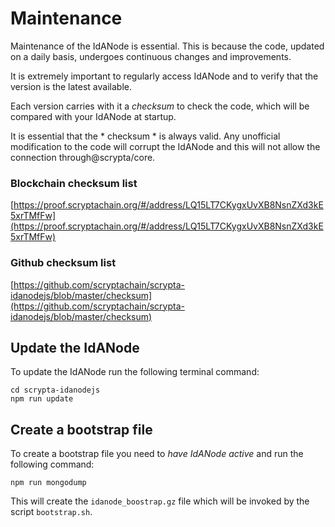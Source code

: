 # Maintenance

Maintenance of the IdANode is essential. This is because the code, updated on a daily basis, undergoes continuous changes and improvements.

It is extremely important to regularly access IdANode and to verify that the version is the latest available.

Each version carries with it a *checksum* to check the code, which will be compared with your IdANode at startup.

It is essential that the * checksum * is always valid. Any unofficial modification to the code will corrupt the IdANode and this will not allow the connection through@scrypta/core.


### Blockchain checksum list

[https://proof.scryptachain.org/#/address/LQ15LT7CKygxUvXB8NsnZXd3kE5xrTMfFw](https://proof.scryptachain.org/#/address/LQ15LT7CKygxUvXB8NsnZXd3kE5xrTMfFw)

### Github checksum list

[https://github.com/scryptachain/scrypta-idanodejs/blob/master/checksum](https://github.com/scryptachain/scrypta-idanodejs/blob/master/checksum)

## Update the IdANode

To update the IdANode run the following terminal command:

```
cd scrypta-idanodejs
npm run update
```

## Create a bootstrap file

To create a bootstrap file you need to *have IdANode active* and run the following command:

```
npm run mongodump
```

This will create the `idanode_boostrap.gz` file which will be invoked by the script `bootstrap.sh`.